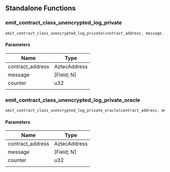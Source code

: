 ## Standalone Functions

### emit_contract_class_unencrypted_log_private

```rust
emit_contract_class_unencrypted_log_private(contract_address, message, counter, );
```

#### Parameters
| Name | Type |
| --- | --- |
| contract_address | AztecAddress |
| message | [Field; N] |
| counter | u32 |
|  |  |

### emit_contract_class_unencrypted_log_private_oracle

```rust
emit_contract_class_unencrypted_log_private_oracle(contract_address, message, counter, );
```

#### Parameters
| Name | Type |
| --- | --- |
| contract_address | AztecAddress |
| message | [Field; N] |
| counter | u32 |
|  |  |

